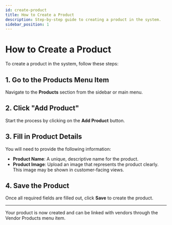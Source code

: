 ```yaml
---
id: create-product
title: How to Create a Product
description: Step-by-step guide to creating a product in the system.
sidebar_position: 1
---
```


# How to Create a Product

To create a product in the system, follow these steps:

## 1. Go to the Products Menu Item

Navigate to the **Products** section from the sidebar or main menu.

## 2. Click "Add Product"

Start the process by clicking on the **Add Product** button.

## 3. Fill in Product Details

You will need to provide the following information:

- **Product Name**: A unique, descriptive name for the product.
- **Product Image**: Upload an image that represents the product clearly. This image may be shown in customer-facing views.

## 4. Save the Product

Once all required fields are filled out, click **Save** to create the product.

---

Your product is now created and can be linked with vendors through the Vendor Products menu item.

